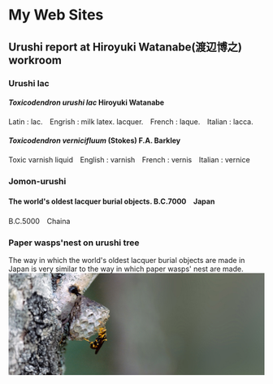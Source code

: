 
# My Web Sites

## Urushi report at Hiroyuki Watanabe(渡辺博之) workroom

### Urushi lac

#### ***Toxicodendron urushi lac*** Hiroyuki Watanabe

Latin : lac.　Engrish : milk latex. lacquer.　French : laque.　Italian : lacca.

#### ***Toxicodendron vernicifluum***  (Stokes) F.A. Barkley

Toxic varnish liquid　English : varnish　French : vernis　Italian : vernice

### Jomon-urushi

#### The world's oldest lacquer burial objects.  B.C.7000　Japan　　

B.C.5000　Chaina

### Paper wasps'nest on urushi tree

The way in which the world's oldest lacquer burial objects are made in Japan is very similar to the way in which paper wasps' nest are made.
![paper wasp](images/top/paper-wasp.png)

